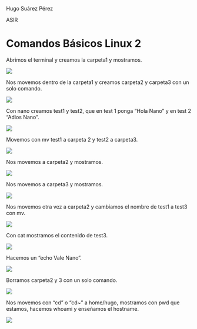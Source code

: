 Hugo Suárez Pérez

ASIR

# Comandos Básicos Linux 2

Abrimos el terminal y creamos la carpeta1 y mostramos.

![](img/01.png)

Nos movemos dentro de la carpeta1 y creamos carpeta2 y carpeta3 con un solo comando.

![](img/02.png)

Con nano creamos test1 y test2, que en test 1 ponga “Hola Nano” y en test 2 “Adios Nano”.

![](img/02.png)

Movemos con mv test1 a carpeta 2 y test2 a carpeta3.

![](img/03.png)

Nos movemos a carpeta2 y mostramos.

![](img/04.png)

Nos movemos a carpeta3 y mostramos.

![](img/05.png)

Nos movemos otra vez a carpeta2 y cambiamos el nombre de test1 a test3 con mv.

![](img/06.png)

Con cat mostramos el contenido de test3.

![](img/07.png)

Hacemos un “echo Vale Nano”.

![](img/08.png)

Borramos carpeta2 y 3 con un solo comando.

![](img/09.png)

Nos movemos con “cd” o “cd~” a home/hugo, mostramos con pwd que estamos, hacemos whoami y enseñamos el hostname.

![](img/10.png)
